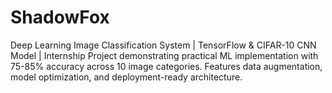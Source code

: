 # ShadowFox
Deep Learning Image Classification System | TensorFlow &amp; CIFAR-10 CNN Model |  Internship Project demonstrating practical ML implementation with 75-85% accuracy  across 10 image categories. Features data augmentation, model optimization, and  deployment-ready architecture.
